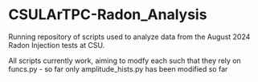 # CSULArTPC-Radon_Analysis
Running repository of scripts used to analyze data from the August 2024 Radon Injection tests at CSU. 

All scripts currently work, aiming to modfy each such that they rely on funcs.py - so far only amplitude_hists.py has been modified so far
